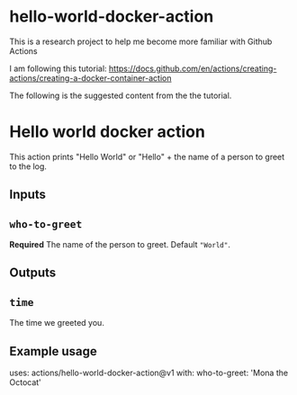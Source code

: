 # hello-world-docker-action
This is a research project to help me become more familiar with Github Actions

I am following this tutorial:
https://docs.github.com/en/actions/creating-actions/creating-a-docker-container-action

The following is the suggested content from the the tutorial.

# Hello world docker action

This action prints "Hello World" or "Hello" + the name of a person to greet to the log.

## Inputs

## `who-to-greet`

**Required** The name of the person to greet. Default `"World"`.

## Outputs

## `time`

The time we greeted you.

## Example usage

uses: actions/hello-world-docker-action@v1
with:
  who-to-greet: 'Mona the Octocat'
